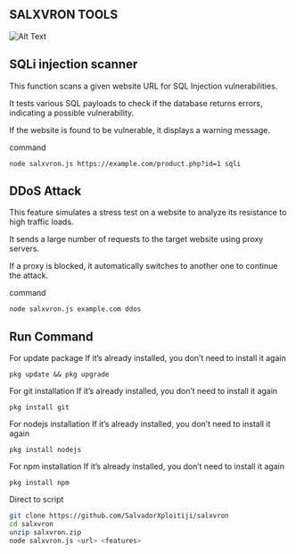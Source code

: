 ## SALXVRON TOOLS
![Alt Text](https://k.top4top.io/p_3370zuc3a0.png)

## SQLi injection scanner
This function scans a given website URL for SQL Injection vulnerabilities.

It tests various SQL payloads to check if the database returns errors, indicating a possible vulnerability.

If the website is found to be vulnerable, it displays a warning message.

command 

```node salxvron.js https://example.com/product.php?id=1 sqli```

## DDoS Attack

This feature simulates a stress test on a website to analyze its resistance to high traffic loads.

It sends a large number of requests to the target website using proxy servers.

If a proxy is blocked, it automatically switches to another one to continue the attack.

command

``` node salxvron.js example.com ddos ```

## Run Command
For update package If it’s already installed, you don’t need to install it again

```pkg update && pkg upgrade ```

For git installation If it’s already installed, you don’t need to install it again

```pkg install git```

For nodejs installation If it’s already installed, you don’t need to install it again

```pkg install nodejs```

For npm installation If it’s already installed, you don’t need to install it again

```pkg install npm```

Direct to script

```sh
git clone https://github.com/SalvadorXploitiji/salxvron
cd salxvron
unzip salxvron.zip
node salxvron.js <url> <features>
```

